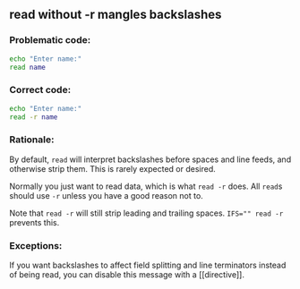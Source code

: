 ## read without -r mangles backslashes

### Problematic code:

```sh
echo "Enter name:"
read name
```

### Correct code:

```sh
echo "Enter name:"
read -r name
```

### Rationale:

By default, `read` will interpret backslashes before spaces and line feeds, and otherwise strip them. This is rarely expected or desired.

Normally you just want to read data, which is what `read -r` does. All `read`s should use `-r` unless you have a good reason not to.

Note that `read -r` will still strip leading and trailing spaces. `IFS="" read -r` prevents this.

### Exceptions:

If you want backslashes to affect field splitting and line terminators instead of being read, you can disable this message with a [[directive]].
